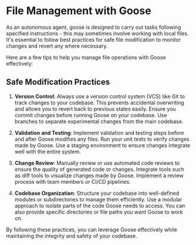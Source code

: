 # File Management with Goose

As an autonomous agent, goose is designed to carry out tasks following specified instructions - this may sometimes involve working with local files. It's essential to follow best practices for safe file modification to monitor changes and revert any where necessary.

Here are a few tips to help you manage file operations with Goose effectively:

## Safe Modification Practices

1. **Version Control**: Always use a version control system (VCS) like Git to track changes to your codebase. This prevents accidental overwriting and allows you to revert back to previous states easily. Ensure you commit changes before running Goose on your codebase. Use branches to separate experimental changes from the main codebase.

2. **Validation and Testing**: Implement validation and testing steps before and after Goose modifies any files. Run your unit tests to verify changes made by Goose. Use a staging environment to ensure changes integrate well with the entire system.

3. **Change Review**: Manually review or use automated code reviews to ensure the quality of generated code or changes. Integrate tools such as diff tools to visualize changes made by Goose. Implement a review process with team members or CI/CD pipelines.

4. **Codebase Organization**: Structure your codebase into well-defined modules or subdirectories to manage them efficiently. Use a modular approach to isolate parts of the code Goose needs to access. You can also provide specific directories or file paths you want Goose to work on.


By following these practices, you can leverage Goose effectively while maintaining the integrity and safety of your codebase.